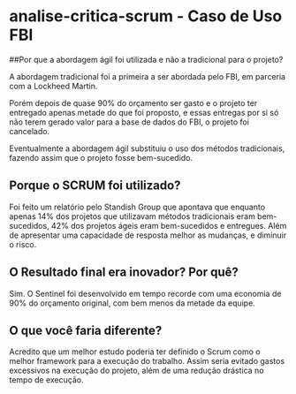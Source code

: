 # analise-critica-scrum - Caso de Uso FBI

##Por que a abordagem ágil foi utilizada e não a tradicional para o projeto? 

 A abordagem tradicional foi a primeira a ser abordada pelo FBI, em parceria com a Lockheed Martin. 

Porém depois de quase 90% do orçamento ser gasto e o projeto ter entregado apenas metade do que foi proposto, e essas entregas por si só não terem gerado valor para a base de dados do FBI, o projeto foi cancelado. 

Eventualmente a abordagem ágil substituiu o uso dos métodos tradicionais, fazendo assim que o projeto fosse bem-sucedido. 

## Porque o SCRUM foi utilizado? 

Foi feito um relatório pelo Standish Group que apontava que enquanto apenas 14% dos projetos que utilizavam métodos tradicionais eram bem-sucedidos, 42% dos projetos ágeis eram bem-sucedidos e entregues. Além de apresentar uma capacidade de resposta melhor as mudanças, e diminuir o risco. 

## O Resultado final era inovador? Por quê? 

Sim. O Sentinel foi desenvolvido em tempo recorde com uma economia de 90% do orçamento original, com bem menos da metade da equipe.  

## O que você faria diferente? 

Acredito que um melhor estudo poderia ter definido o Scrum como o melhor framework para a execução do trabalho. Assim seria evitado gastos excessivos na execução do projeto, além de uma redução drástica no tempo de execução. 
